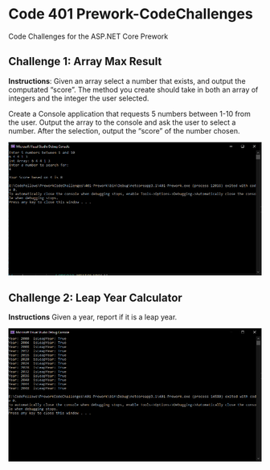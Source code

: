 # Code 401 Prework-CodeChallenges

Code Challenges for the ASP.NET Core Prework

## Challenge 1: Array Max Result

**Instructions**: Given an array select a number that exists, and output the computated “score”. The method you create should take in both an array of integers and the integer the user selected.

Create a Console application that requests 5 numbers between 1-10 from the user. Output the array to the console and ask the user to select a number. After the selection, output the “score” of the number chosen.

![Challenge 1 Image](./Assets/Challenge1.png)



## Challenge 2: Leap Year Calculator

**Instructions** Given a year, report if it is a leap year.

![Challenge 2 Image](./Assets/Challenge2.png)

